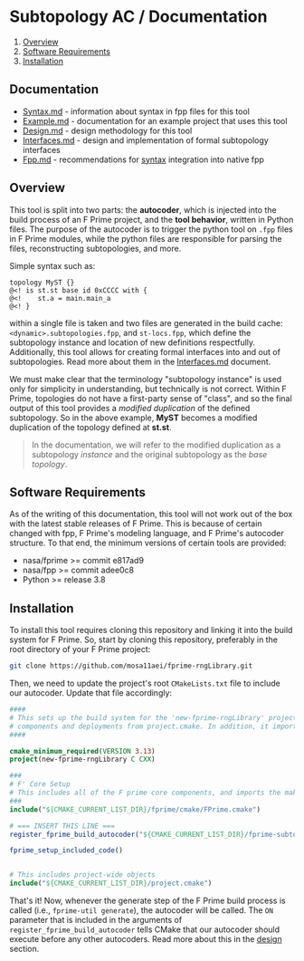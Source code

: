 # Subtopology AC / Documentation

1. [Overview](#overview)
2. [Software Requirements](#software-requirements)
3. [Installation](#installation)

## Documentation

- [Syntax.md](./Syntax.md) - information about syntax in fpp files for this tool
- [Example.md](./Example.md) - documentation for an example project that uses this tool
- [Design.md](./Design.md) - design methodology for this tool
- [Interfaces.md](./Interfaces.md) - design and implementation of formal subtopology interfaces
- [Fpp.md](./Fpp.md) - recommendations for [syntax](./Syntax.md) integration into native fpp

## Overview

This tool is split into two parts: the **autocoder**, which is injected into the build process of an F Prime project, and the **tool behavior**, written in Python files. The purpose of the autocoder is to trigger the python tool on `.fpp` files in F Prime modules, while the python files are responsible for parsing the files, reconstructing subtopologies, and more.

Simple syntax such as:

```
topology MyST {}
@<! is st.st base id 0xCCCC with {
@<!    st.a = main.main_a    
@<! }
```

within a single file is taken and two files are generated in the build cache: `<dynamic>.subtopologies.fpp`, and `st-locs.fpp`, which define the subtopology instance and location of new definitions respectfully. Additionally, this tool allows for creating formal interfaces into and out of subtopologies. Read more about them in the [Interfaces.md](./Interfaces.md) document.

We must make clear that the terminology "subtopology instance" is used only for simplicity in understanding, but technically is not correct. Within F Prime, topologies do not have a first-party sense of "class", and so the final output of this tool provides a *modified duplication* of the defined subtopology. So in the above example, **MyST** becomes a modified duplication of the topology defined at **st.st**. 

> In the documentation, we will refer to the modified duplication as a subtopology *instance* and the original subtopology as the *base topology*.

## Software Requirements

As of the writing of this documentation, this tool will not work out of the box with the latest stable releases of F Prime. This is because of certain changed with fpp, F Prime's modeling language, and F Prime's autocoder structure. To that end, the minimum versions of certain tools are provided:

- nasa/fprime >= commit e817ad9
- nasa/fpp >= commit adee0c8
- Python >= release 3.8

## Installation

To install this tool requires cloning this repository and linking it into the build system for F Prime. So, start by cloning this repository, preferably in the root directory of your F Prime project:

```bash
git clone https://github.com/mosa11aei/fprime-rngLibrary.git
```

Then, we need to update the project's root `CMakeLists.txt` file to include our autocoder. Update that file accordingly:

```cmake
####
# This sets up the build system for the 'new-fprime-rngLibrary' project, including
# components and deployments from project.cmake. In addition, it imports the core F Prime components.
####

cmake_minimum_required(VERSION 3.13)
project(new-fprime-rngLibrary C CXX)

###
# F' Core Setup
# This includes all of the F prime core components, and imports the make-system.
###
include("${CMAKE_CURRENT_LIST_DIR}/fprime/cmake/FPrime.cmake")

# === INSERT THIS LINE ===
register_fprime_build_autocoder("${CMAKE_CURRENT_LIST_DIR}/fprime-subtopology-tool/src/cmake/autocoder/subtopology.cmake" ON) 

fprime_setup_included_code()


# This includes project-wide objects
include("${CMAKE_CURRENT_LIST_DIR}/project.cmake")

```

That's it! Now, whenever the generate step of the F Prime build process is called (i.e., `fprime-util generate`), the autocoder will be called. The `ON` parameter that is included in the arguments of `register_fprime_build_autocoder` tells CMake that our autocoder should execute before any other autocoders. Read more about this in the [design]() section.